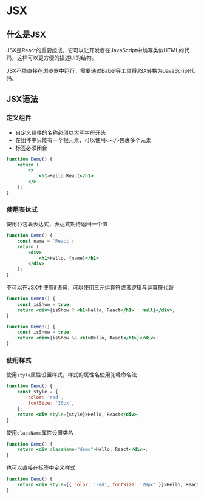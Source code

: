 # JSX

## 什么是JSX

JSX是React的重要组成，它可以让开发者在JavaScript中编写类似HTML的代码，这样可以更方便的描述UI的结构。

JSX不能直接在浏览器中运行，需要通过Babel等工具将JSX转换为JavaScript代码。

## JSX语法

### 定义组件
- 自定义组件的名称必须以大写字母开头
- 在组件中只能有一个根元素，可以使用`<></>`包裹多个元素
- 标签必须闭合
```jsx
function Demo() {
    return (
        <>
            <h1>Hello React</h1>
        </>
    );
}
```

### 使用表达式
使用`{}`包裹表达式，表达式期待返回一个值
```jsx
function Demo() {
    const name = 'React';
    return (
        <div>
            <h1>Hello, {name}</h1>
        </div>
    );
}
```
不可以在JSX中使用if语句，可以使用三元运算符或者逻辑与运算符代替
```jsx
function DemoA() {
    const isShow = true;
    return <div>{isShow ? <h1>Hello, React</h1> : null}</div>;
}

function DemoB() {
    const isShow = true;
    return <div>{isShow && <h1>Hello, React</h1>}</div>;
}
```

### 使用样式

使用`style`属性设置样式，样式的属性名使用驼峰命名法
```jsx
function Demo() {
    const style = {
        color: 'red',
        fontSize: '20px',
    };
    return <div style={style}>Hello, React</div>;
}
```
使用`className`属性设置类名
```jsx
function Demo() {
    return <div className="demo">Hello, React</div>;
}
```
也可以直接在标签中定义样式
```jsx
function Demo() {
    return <div style={{ color: 'red', fontSize: '20px' }}>Hello, React</div>;
}
```